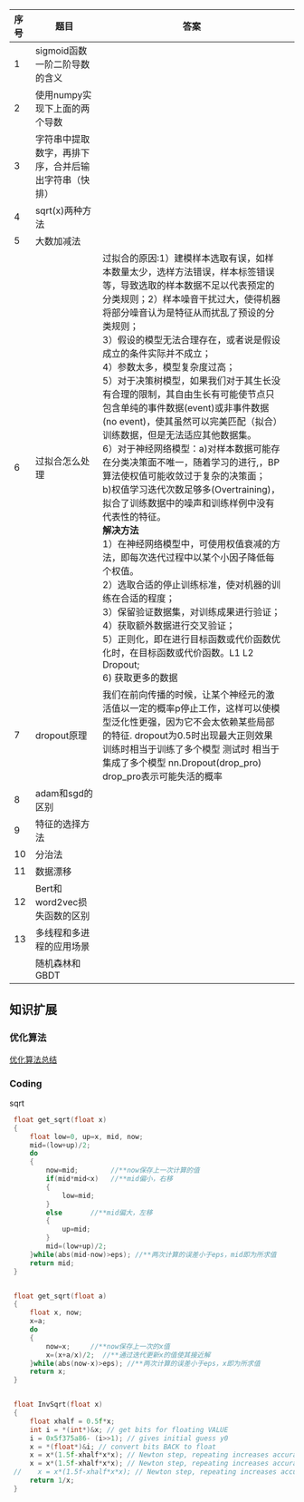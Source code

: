 | 序号 | 题目                                                 | 答案                                                         |      |
| :--- | ---------------------------------------------------- | ------------------------------------------------------------ | ---- |
| 1    | sigmoid函数一阶二阶导数的含义                        |                                                              |      |
| 2    | 使用numpy实现下上面的两个导数                        |                                                              |      |
| 3    | 字符串中提取数字，再排下序，合并后输出字符串（快排） |                                                              |      |
| 4    | sqrt(x)两种方法                                      |                                                              |      |
| 5    | 大数加减法                                           |                                                              |      |
| 6    | 过拟合怎么处理                                       | 过拟合的原因:1）建模样本选取有误，如样本数量太少，选样方法错误，样本标签错误等，导致选取的样本数据不足以代表预定的分类规则；2）样本噪音干扰过大，使得机器将部分噪音认为是特征从而扰乱了预设的分类规则；<br/>3）假设的模型无法合理存在，或者说是假设成立的条件实际并不成立；<br/>4）参数太多，模型复杂度过高；<br/>5）对于决策树模型，如果我们对于其生长没有合理的限制，其自由生长有可能使节点只包含单纯的事件数据(event)或非事件数据(no event)，使其虽然可以完美匹配（拟合）训练数据，但是无法适应其他数据集。<br/>6）对于神经网络模型：a)对样本数据可能存在分类决策面不唯一，随着学习的进行,，BP算法使权值可能收敛过于复杂的决策面；<br/>b)权值学习迭代次数足够多(Overtraining)，拟合了训练数据中的噪声和训练样例中没有代表性的特征。<br/>**解决方法**<br>1）在神经网络模型中，可使用权值衰减的方法，即每次迭代过程中以某个小因子降低每个权值。<br/>2）选取合适的停止训练标准，使对机器的训练在合适的程度；<br/>3）保留验证数据集，对训练成果进行验证；<br/>4）获取额外数据进行交叉验证；<br/>5）正则化，即在进行目标函数或代价函数优化时，在目标函数或代价函数。L1 L2 Dropout;<br>6) 获取更多的数据 |      |
| 7    | dropout原理                                          | 我们在前向传播的时候，让某个神经元的激活值以一定的概率p停止工作，这样可以使模型泛化性更强，因为它不会太依赖某些局部的特征. dropout为0.5时出现最大正则效果 训练时相当于训练了多个模型 测试时 相当于集成了多个模型 nn.Dropout(drop_pro) drop_pro表示可能失活的概率 |      |
| 8    | adam和sgd的区别                                      |                                                              |      |
| 9    | 特征的选择方法                                       |                                                              |      |
| 10   | 分治法                                               |                                                              |      |
| 11   | 数据漂移                                             |                                                              |      |
| 12   | Bert和word2vec损失函数的区别                         |                                                              |      |
| 13   | 多线程和多进程的应用场景                             |                                                              |      |
|      | 随机森林和GBDT                                       |                                                              |      |

## 知识扩展

### 优化算法

[优化算法总结](https://blog.csdn.net/u010089444/article/details/76725843?utm_medium=distribute.pc_relevant.none-task-blog-2%7Edefault%7EBlogCommendFromMachineLearnPai2%7Edefault-2.control&dist_request_id=1619678212618_36879&depth_1-utm_source=distribute.pc_relevant.none-task-blog-2%7Edefault%7EBlogCommendFromMachineLearnPai2%7Edefault-2.control) 

### Coding

sqrt

```c
 float get_sqrt(float x)
 {
     float low=0, up=x, mid, now;
     mid=(low+up)/2;
     do
     {
         now=mid;        //**now保存上一次计算的值
         if(mid*mid<x)   //**mid偏小，右移
         {
             low=mid;
         }
         else       //**mid偏大，左移
         {
             up=mid;
         }
         mid=(low+up)/2;
     }while(abs(mid-now)>eps); //**两次计算的误差小于eps，mid即为所求值
     return mid;
 }


 float get_sqrt(float a)
 {
     float x, now;
     x=a;
     do
     {
         now=x;     //**now保存上一次的x值
         x=(x+a/x)/2;  //**通过迭代更新x的值使其接近解
     }while(abs(now-x)>eps); //**两次计算的误差小于eps，x即为所求值
     return x;
 }


 float InvSqrt(float x)
 {
     float xhalf = 0.5f*x;
     int i = *(int*)&x; // get bits for floating VALUE
     i = 0x5f375a86- (i>>1); // gives initial guess y0
     x = *(float*)&i; // convert bits BACK to float
     x = x*(1.5f-xhalf*x*x); // Newton step, repeating increases accuracy
     x = x*(1.5f-xhalf*x*x); // Newton step, repeating increases accuracy
 //    x = x*(1.5f-xhalf*x*x); // Newton step, repeating increases accuracy  //**可以通过减少迭代次数来用精度换取时间
     return 1/x;
 }
```








